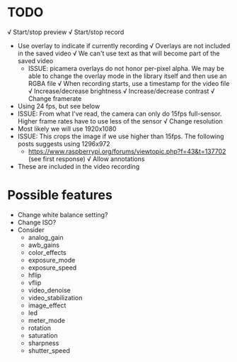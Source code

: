 # TODO

√ Start/stop preview
√ Start/stop record
  - Use overlay to indicate if currently recording
	  √ Overlays are not included in the saved video
	  √ We can't use text as that will become part of the saved video
	  - ISSUE: picamera overlays do not honor per-pixel alpha. We may be able to change the overlay mode in the library itself and then use an RGBA file
  √ When recording starts, use a timestamp for the video file
√ Increase/decrease brightness
√ Increase/decrease contrast
√ Change framerate
  - Using 24 fps, but see below
  - ISSUE: From what I've read, the camera can only do 15fps full-sensor. Higher frame rates have to use less of the sensor
√ Change resolution
  - Most likely we will use 1920x1080
  - ISSUE: This crops the image if we use higher than 15fps. The following posts suggests using 1296x972
    - https://www.raspberrypi.org/forums/viewtopic.php?f=43&t=137702 (see first response)
√ Allow annotations
  - These are included in the video recording

# Possible features
- Change white balance setting?
- Change ISO?
- Consider
	- analog_gain
	- awb_gains
	- color_effects
	- exposure_mode
	- exposure_speed
	- hflip
	- vflip
	- video_denoise
	- video_stabilization
	- image_effect
	- led
	- meter_mode
	- rotation
	- saturation
	- sharpness
	- shutter_speed
